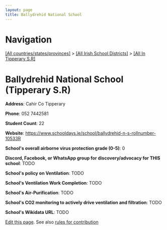 ```yaml
---
layout: page
title: Ballydrehid National School
---
```

# Navigation

[[All countries/states/provinces]](../../..) > [[All Irish School Districts]](../..) > [[All In Tipperary S.R]](..)

# Ballydrehid National School (Tipperary S.R)

**Address**: Cahir Co Tipperary

**Phone**: 052 7442581

**Student Count**: 22

**Website**: <https://www.schooldays.ie/school/ballydrehid-n-s-rollnumber-10533R>

**School's overall airborne virus protection grade (0-5)**: 0

**Discord, Facebook, or WhatsApp group for discovery/advocacy for THIS school**: TODO

**School's policy on Ventilation**: TODO

**School's Ventilation Work Completion**: TODO

**School's Air-Purification**: TODO

**School's CO2 monitoring to actively drive ventilation and filtration**: TODO

**School's Wikidata URL**: TODO


[Edit this page](https://github.com/ventilate-schools/Ireland/edit/main/./Tipperary_S.R/Ballydrehid_National_School.md). See also [rules for contribution](../../../contribution-rules/)